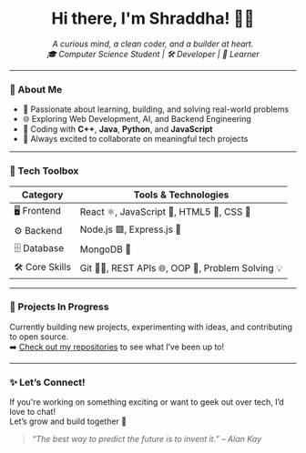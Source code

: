<h1 align="center">Hi there, I'm Shraddha! 👩‍💻</h1>

<p align="center">
  <em>A curious mind, a clean coder, and a builder at heart.</em><br>
  <em>🎓 Computer Science Student | 🛠️ Developer | 🌱 Learner</em>
</p>

---

### 🌟 About Me

- 🧠 Passionate about learning, building, and solving real-world problems  
- 🌐 Exploring Web Development, AI, and Backend Engineering  
- 💬 Coding with **C++**, **Java**, **Python**, and **JavaScript**  
- 🤝 Always excited to collaborate on meaningful tech projects  

---

### 🧰 Tech Toolbox

| Category        | Tools & Technologies |
|----------------|----------------------|
| 🖥️ Frontend     | React ⚛️, JavaScript 📜, HTML5 🧱, CSS 🎨 |
| ⚙️ Backend       | Node.js 🟩, Express.js 🚂 |
| 🗄️ Database      | MongoDB 🍃 |
| 🛠️ Core Skills   | Git 🧑‍💻, REST APIs 🌐, OOP 🧩, Problem Solving 💡 |

---

### 🚧 Projects In Progress

Currently building new projects, experimenting with ideas, and contributing to open source.  
➡️ [Check out my repositories](https://github.com/ThatiShraddha?tab=repositories) to see what I’ve been up to!

---

### ✨ Let’s Connect!

If you're working on something exciting or want to geek out over tech, I’d love to chat!  
Let’s grow and build together 🚀

> *“The best way to predict the future is to invent it.” – Alan Kay*
